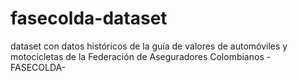 # fasecolda-dataset
dataset con datos históricos de la guía de valores de automóviles y motocicletas de la Federación de Aseguradores Colombianos -FASECOLDA-
